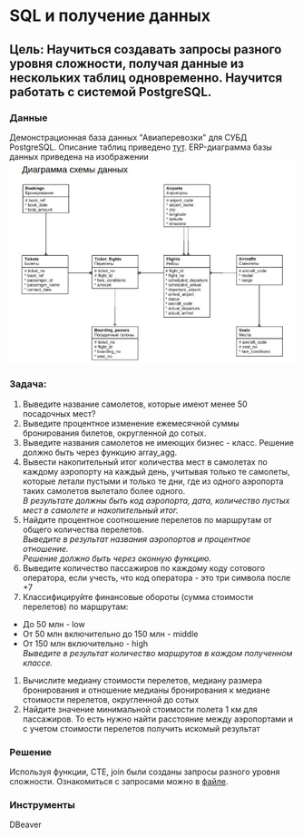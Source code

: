 # SQL и получение данных
## Цель: Научиться создавать запросы разного уровня сложности, получая данные из нескольких таблиц одновременно. Научится работать с системой PostgreSQL.

### Данные
Демонстрационная база данных "Авиаперевозки" для СУБД PostgreSQL. Описание таблиц приведено [тут](https://edu.postgrespro.ru/bookings.pdf). ERP-диаграмма базы данных приведена на изображении ![](https://github.com/Aptyshev97/Portfolio/blob/main/SQL-%D0%B7%D0%B0%D0%BF%D1%80%D0%BE%D1%81%D1%8B/ERP.JPG)

### Задача: 
1. Выведите название самолетов, которые имеют менее 50 посадочных мест?
2. Выведите процентное изменение ежемесячной суммы бронирования билетов, округленной до сотых.
3. Выведите названия самолетов не имеющих бизнес - класс. Решение должно быть через функцию array_agg.
4. Вывести накопительный итог количества мест в самолетах по каждому аэропорту на каждый день, учитывая только те самолеты, которые летали пустыми и только те дни, где из одного аэропорта таких самолетов вылетало более одного.  
*В результате должны быть код аэропорта, дата, количество пустых мест в самолете и накопительный итог.*
5. Найдите процентное соотношение перелетов по маршрутам от общего количества перелетов.  
*Выведите в результат названия аэропортов и процентное отношение.*  
*Решение должно быть через оконную функцию.*
1. Выведите количество пассажиров по каждому коду сотового оператора, если учесть, что код оператора - это три символа после +7
2. Классифицируйте финансовые обороты (сумма стоимости перелетов) по маршрутам:
- До 50 млн - low
- От 50 млн включительно до 150 млн - middle
- От 150 млн включительно - high  
*Выведите в результат количество маршрутов в каждом полученном классе.*
1. Вычислите медиану стоимости перелетов, медиану размера бронирования и отношение медианы бронирования к медиане стоимости перелетов, округленной до сотых
2. Найдите значение минимальной стоимости полета 1 км для пассажиров. То есть нужно найти расстояние между аэропортами и с учетом стоимости перелетов получить искомый результат

### Решение
Используя функции, CTE, join были созданы запросы разного уровня сложности. Ознакомиться с запросами можно в [файле](https://github.com/Aptyshev97/Portfolio/blob/main/SQL-%D0%B7%D0%B0%D0%BF%D1%80%D0%BE%D1%81%D1%8B/%D0%98%D1%82%D0%BE%D0%B3%D0%BE%D0%B2%D0%B0%D1%8F%20SQL.sql).

### Инструменты
DBeaver


